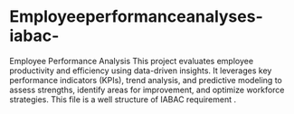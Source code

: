 # Employeeperformanceanalyses-iabac-
Employee Performance Analysis This project evaluates employee productivity and efficiency using data-driven insights. It leverages key performance indicators (KPIs), trend analysis, and predictive modeling to assess strengths, identify areas for improvement, and optimize workforce strategies. 
This file is a well structure of IABAC requirement .
